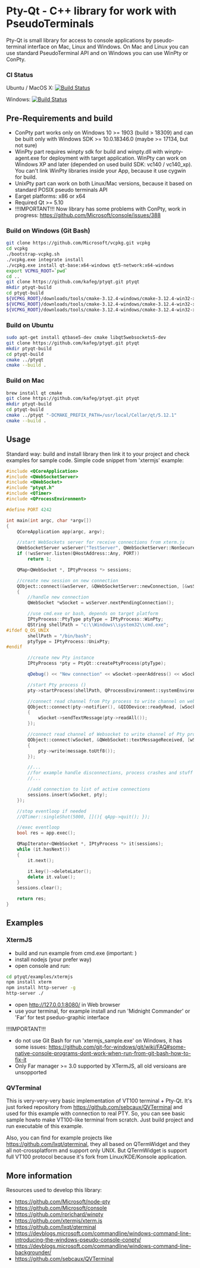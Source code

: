 # Pty-Qt - C++ library for work with PseudoTerminals

Pty-Qt is small library for access to console applications by pseudo-terminal interface on Mac, Linux and Windows. On Mac and Linux you can use standard PseudoTerminal API and on Windows you can use WinPty or ConPty.

### CI Status

Ubuntu / MacOS X: [![Build Status](https://travis-ci.org/kafeg/ptyqt.svg?branch=master)](https://travis-ci.org/kafeg/ptyqt)

Windows: [![Build Status](https://ci.appveyor.com/api/projects/status/github/kafeg/ptyqt?svg=true)](https://ci.appveyor.com/project/kafeg/ptyqt)

## Pre-Requirements and build
  - ConPty part works only on Windows 10 >= 1903 (build > 18309) and can be built only with Windows SDK >= 10.0.18346.0 (maybe >= 17134, but not sure)
  - WinPty part requires winpty sdk for build and winpty.dll with winpty-agent.exe for deployment with target application. WinPty can work on Windows XP and later (depended on used build SDK: vc140 / vc140_xp). You can't link WinPty libraries inside your App, because it use cygwin for build.
  - UnixPty part can work on both Linux/Mac versions, because it based on standard POSIX pseudo terminals API
  - Еarget platforms: x86 or x64
  - Required Qt >= 5.10
  - !!!IMPORTANT!!! Now library has some problems with ConPty, work in progress: https://github.com/Microsoft/console/issues/388

### Build on Windows (Git Bash)
```sh
git clone https://github.com/Microsoft/vcpkg.git vcpkg
cd vcpkg
./bootstrap-vcpkg.sh
./vcpkg.exe integrate install
./vcpkg.exe install qt-base:x64-windows qt5-network:x64-windows
export VCPKG_ROOT=`pwd`
cd ..
git clone https://github.com/kafeg/ptyqt.git ptyqt
mkdir ptyqt-build
cd ptyqt-build
${VCPKG_ROOT}/downloads/tools/cmake-3.12.4-windows/cmake-3.12.4-win32-x86/bin/cmake.exe ../ptyqt "-DCMAKE_TOOLCHAIN_FILE=${VCPKG_ROOT}/scripts/buildsystems/vcpkg.cmake" "-DVCPKG_TARGET_TRIPLET=x64-windows"
${VCPKG_ROOT}/downloads/tools/cmake-3.12.4-windows/cmake-3.12.4-win32-x86/bin/cmake.exe --build . --target winpty
${VCPKG_ROOT}/downloads/tools/cmake-3.12.4-windows/cmake-3.12.4-win32-x86/bin/cmake.exe --build .
```

### Build on Ubuntu
```sh
sudo apt-get install qtbase5-dev cmake libqt5websockets5-dev
git clone https://github.com/kafeg/ptyqt.git ptyqt
mkdir ptyqt-build
cd ptyqt-build
cmake ../ptyqt
cmake --build .
```

### Build on Mac
```sh
brew install qt cmake
git clone https://github.com/kafeg/ptyqt.git ptyqt
mkdir ptyqt-build
cd ptyqt-build
cmake ../ptyqt "-DCMAKE_PREFIX_PATH=/usr/local/Cellar/qt/5.12.1"
cmake --build .
```

## Usage
Standard way: build and install library then link it to your project and check examples for sample code. Simple code snippet from 'xtermjs' example:
```cpp
#include <QCoreApplication>
#include <QWebSocketServer>
#include <QWebSocket>
#include "ptyqt.h"
#include <QTimer>
#include <QProcessEnvironment>

#define PORT 4242

int main(int argc, char *argv[])
{
    QCoreApplication app(argc, argv);

    //start WebSockets server for receive connections from xterm.js
    QWebSocketServer wsServer("TestServer", QWebSocketServer::NonSecureMode);
    if (!wsServer.listen(QHostAddress::Any, PORT))
        return 1;

    QMap<QWebSocket *, IPtyProcess *> sessions;

    //create new session on new connection
    QObject::connect(&wsServer, &QWebSocketServer::newConnection, [&wsServer, &sessions]()
    {
        //handle new connection
        QWebSocket *wSocket = wsServer.nextPendingConnection();

        //use cmd.exe or bash, depends on target platform
        IPtyProcess::PtyType ptyType = IPtyProcess::WinPty;
        QString shellPath = "c:\\Windows\\system32\\cmd.exe";
#ifdef Q_OS_UNIX
        shellPath = "/bin/bash";
        ptyType = IPtyProcess::UnixPty;
#endif

        //create new Pty instance
        IPtyProcess *pty = PtyQt::createPtyProcess(ptyType);

        qDebug() << "New connection" << wSocket->peerAddress() << wSocket->peerPort() << pty->pid();

        //start Pty process ()
        pty->startProcess(shellPath, QProcessEnvironment::systemEnvironment().toStringList(), 80, 24);

        //connect read channel from Pty process to write channel on websocket
        QObject::connect(pty->notifier(), &QIODevice::readyRead, [wSocket, pty]()
        {
            wSocket->sendTextMessage(pty->readAll());
        });

        //connect read channel of Websocket to write channel of Pty process
        QObject::connect(wSocket, &QWebSocket::textMessageReceived, [wSocket, pty](const QString &message)
        {
            pty->write(message.toUtf8());
        });

        //...
        //for example handle disconnections, process crashes and stuff like that...
        //...

        //add connection to list of active connections
        sessions.insert(wSocket, pty);
    });

    //stop eventloop if needed
    //QTimer::singleShot(5000, [](){ qApp->quit(); });

    //exec eventloop
    bool res = app.exec();

    QMapIterator<QWebSocket *, IPtyProcess *> it(sessions);
    while (it.hasNext())
    {
        it.next();

        it.key()->deleteLater();
        delete it.value();
    }
    sessions.clear();

    return res;
}
```

## Examples
### XtermJS
- build and run example from cmd.exe (important: )
- install nodejs (your prefer way)
- open console and run:
```sh
cd ptyqt/examples/xtermjs
npm install xterm
npm install http-server -g
http-server ./
```
- open http://127.0.0.1:8080/ in Web browser
- use your terminal, for example install and run 'Midnight Commander' or 'Far' for test pseduo-graphic interface

!!!IMPORTANT!!!
- do not use Git Bash for run 'xtermjs_sample.exe' on Windows, it has some issues: https://github.com/git-for-windows/git/wiki/FAQ#some-native-console-programs-dont-work-when-run-from-git-bash-how-to-fix-it
- Only Far manager >= 3.0 supported by XTermJS, all old versioans are unsopported

### QVTerminal
This is very-very-very basic implementation of VT100 terminal + Pty-Qt.
It's just forked repository from https://github.com/sebcaux/QVTerminal and used for this example with connection to real PTY.
So, you can see basic sample howto make VT100-like terminal from scratch.
Just build project and run executable of this example.

Also, you can find for example projects like https://github.com/lxqt/qterminal, they all based on QTermWidget and they all not-crossplatform and support only UNIX. But QTermWidget is support full VT100 protocol because it's fork from Linux/KDE/Konsole application.

## More information
Resources used to develop this library:
  - https://github.com/Microsoft/node-pty
  - https://github.com/Microsoft/console
  - https://github.com/rprichard/winpty
  - https://github.com/xtermjs/xterm.js
  - https://github.com/lxqt/qterminal
  - https://devblogs.microsoft.com/commandline/windows-command-line-introducing-the-windows-pseudo-console-conpty/
  - https://devblogs.microsoft.com/commandline/windows-command-line-backgrounder/
  - https://github.com/sebcaux/QVTerminal
